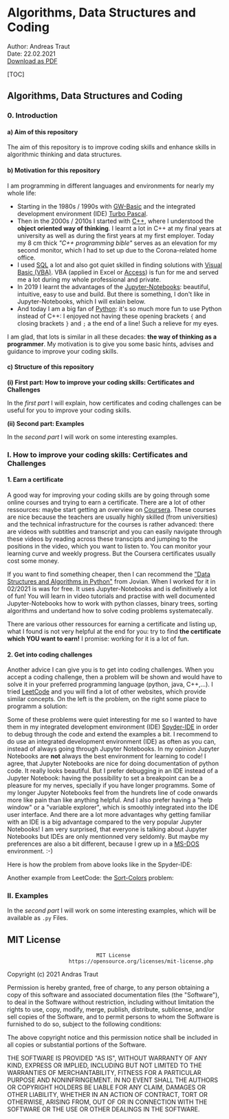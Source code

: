 # Algorithms, Data Structures and Coding

Author: Andreas Traut  
 Date: 22.02.2021  
 [Download as PDF](https://raw.githubusercontent.com/AndreasTraut/Algorithms-Data-Structures-and-Coding/main/README.pdf)

\[TOC\]

## Algorithms, Data Structures and Coding

### 0. Introduction

#### a\) Aim of this repository

The aim of this repository is to improve coding skills and enhance skills in algorithmic thinking and data structures.

#### b\) Motivation for this repository

I am programming in different languages and environments for nearly my whole life:

* Starting in the 1980s / 1990s with [GW-Basic](https://de.wikipedia.org/wiki/GW-BASIC) and the integrated development environment \(IDE\) [Turbo Pascal](https://de.wikipedia.org/wiki/Turbo_Pascal).
* Then in the 2000s / 2010s I started with [C++](https://de.wikipedia.org/wiki/C%2B%2B), where I understood the **object oriented way of thinking**. I learnt a lot in C++ at my final years at university as well as during the first years at my first employer. Today my 8 cm thick _"C++ programming bible"_ serves as an elevation for my second monitor, which I had to set up due to the Corona-related home office.
* I used [SQL](https://de.wikipedia.org/wiki/SQL) a lot and also got quiet skilled in finding solutions with [Visual Basic \(VBA\)](https://de.wikipedia.org/wiki/Visual_Basic_for_Applications). VBA \(applied in Excel or [Access](https://de.wikipedia.org/wiki/Microsoft_Access)\) is fun for me and served me a lot during my whole professional and private.
* In 2019 I learnt the advantages of the [Jupyter-Notebooks](https://jupyter.org/): beautiful, intuitive, easy to use and build. But there is something, I don't like in Jupyter-Notebooks, which I will exlain below.
* And today I am a big fan of [Python](https://de.wikipedia.org/wiki/Python_%28Programmiersprache%29): it's so much more fun to use Python instead of C++: I enjoyed not having these opening brackets `{` and closing brackets `}` and `;` a the end of a line! Such a relieve for my eyes.

I am glad, that lots is similar in all these decades: **the way of thinking as a programmer**. My motivation is to give you some basic hints, advises and guidance to improve your coding skills.

#### c\) Structure of this repository

**\(i\) First part: How to improve your coding skills: Certificates and Challenges**

In the _first part_ I will explain, how certificates and coding challenges can be useful for you to improve your coding skills.

**\(ii\) Second part: Examples**

In the _second part_ I will work on some interesting examples.

### I. How to improve your coding skills: Certificates and Challenges

#### 1. Earn a certificate

A good way for improving your coding skills are by going through some online courses and trying to earn a certificate. There are a lot of other ressources: maybe start getting an overview on [Coursera](https://www.coursera.org/). These courses are nice because the teachers are usually highly skilled \(from universities\) and the technical infrastructure for the courses is rather advanced: there are videos with subtitles and transcript and you can easily navigate through these videos by reading across these transcipts and jumping to the positions in the video, which you want to listen to. You can monitor your learning curve and weekly progress. But the Coursera certificates usually cost some money.

If you want to find something cheaper, then I can recommend the ["Data Structures and Algorithms in Python"](https://jovian.ai/learn/data-structures-and-algorithms-in-python) from Jovian. When I worked for it in 02/2021 is was for free. It uses Jupyter-Notebooks and is definitively a lot of fun! You will learn in video tutorials and practise with well documented Jupyter-Notebooks how to work with python classes, binary trees, sorting algorithms and undertand how to solve coding problems systematecally.

There are various other ressources for earning a certificate and listing up, what I found is not very helpful at the end for you: try to find **the certificate which YOU want to earn!** I promise: working for it is a lot of fun.

#### 2. Get into coding challenges

Another advice I can give you is to get into coding challenges. When you accept a coding challenge, then a problem will be shown and would have to solve it in your preferred programming language \(python, java, C++,...\). I tried [LeetCode](https://leetcode.com/) and you will find a lot of other websites, which provide similar concepts. On the left is the problem, on the right some place to programm a solution:



Some of these problems were quiet interesting for me so I wanted to have them in my integrated development environment \(IDE\) [Spyder-IDE](https://www.spyder-ide.org/) in order to debug through the code and extend the examples a bit. I recommend to do use an integrated development environment \(IDE\) as often as you can, instead of always going through Jupyter Notebooks. In my opinion Jupyter Notebooks are **not** always the best environment for learning to code! I agree, that Jupyter Notebooks are nice for doing documentation of python code. It really looks beautiful. But I prefer debugging in an IDE instead of a Jupyter Notebook: having the possibility to set a breakpoint can be a pleasure for my nerves, specially if you have longer programms. Some of my longer Jupyter Notebooks feel from the hundrets line of code onwards more like pain than like anything helpful. And I also prefer having a "help window" or a "variable explorer", which is smoothly integrated into the IDE user interface. And there are a lot more advantages why getting familiar with an IDE is a big advantage compared to the very popular Jupyter Notebooks! I am very surprised, that everyone is talking about Jupyter Notebooks but IDEs are only mentionned very seldomly. But maybe my preferences are also a bit different, because I grew up in a [MS-DOS](https://de.wikipedia.org/wiki/MS-DOS) environment. :-\)

Here is how the problem from above looks like in the Spyder-IDE:

Another example from LeetCode: the [Sort-Colors](https://leetcode.com/problems/sort-colors/) problem:

### II. Examples

In the _second part_ I will work on some interesting examples, which will be available as `.py` Files.

## MIT License

```text
                             MIT License
                    https://opensource.org/licenses/mit-license.php
```

Copyright \(c\) 2021 Andras Traut

Permission is hereby granted, free of charge, to any person obtaining a copy of this software and associated documentation files \(the "Software"\), to deal in the Software without restriction, including without limitation the rights to use, copy, modify, merge, publish, distribute, sublicense, and/or sell copies of the Software, and to permit persons to whom the Software is furnished to do so, subject to the following conditions:

The above copyright notice and this permission notice shall be included in all copies or substantial portions of the Software.

THE SOFTWARE IS PROVIDED "AS IS", WITHOUT WARRANTY OF ANY KIND, EXPRESS OR IMPLIED, INCLUDING BUT NOT LIMITED TO THE WARRANTIES OF MERCHANTABILITY, FITNESS FOR A PARTICULAR PURPOSE AND NONINFRINGEMENT. IN NO EVENT SHALL THE AUTHORS OR COPYRIGHT HOLDERS BE LIABLE FOR ANY CLAIM, DAMAGES OR OTHER LIABILITY, WHETHER IN AN ACTION OF CONTRACT, TORT OR OTHERWISE, ARISING FROM, OUT OF OR IN CONNECTION WITH THE SOFTWARE OR THE USE OR OTHER DEALINGS IN THE SOFTWARE.

